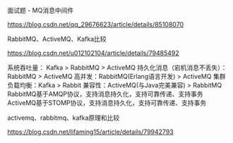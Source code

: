 
面试题 - MQ消息中间件

https://blog.csdn.net/qq_29676623/article/details/85108070


RabbitMQ、ActiveMQ、Kafka比较

https://blog.csdn.net/u012102104/article/details/79485492

系统吞吐量： Kafka > RabbitMQ > ActiveMQ
持久化消息（宕机消息不丢失）：RabbitMQ > ActiveMQ
高并发：RabbitMQ(Erlang语言开发) > ActiveMQ
集群负载均衡：Kafka > Rabbit
兼容性：ActiveMQ(与Java完美兼容) > RabbitMQ
RabbitMQ基于AMQP协议，支持消息持久化，支持可靠传递、支持事务
ActiveMQ基于STOMP协议，支持消息持久化，支持可靠传递、支持事务



activemq、rabbitmq、kafka原理和比较

https://blog.csdn.net/lifaming15/article/details/79942793



